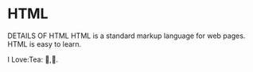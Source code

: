 # HTML
DETAILS OF HTML
HTML is a standard markup language for web pages.
HTML is easy to learn.


I Love:Tea: :pizza:,:dancer:.
